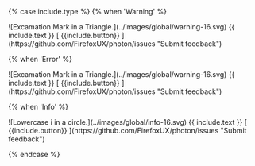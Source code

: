 {% case include.type %}
  {% when 'Warning' %}

  <span class="warning" markdown="1">
  ![Excamation Mark in a Triangle.](../images/global/warning-16.svg)
  {{ include.text }}
  [ {{include.button}} ](https://github.com/FirefoxUX/photon/issues "Submit feedback")
  </span>

  {% when 'Error' %}

  <span class="error" markdown="1">
  ![Excamation Mark in a Triangle.](../images/global/warning-16.svg)
  {{ include.text }}
  [ {{include.button}} ](https://github.com/FirefoxUX/photon/issues "Submit feedback")
  </span>

  {% when 'Info' %}

  <span class="info" markdown="1">
  ![Lowercase i in a circle.](../images/global/info-16.svg)
  {{ include.text }}
  [ {{include.button}} ](https://github.com/FirefoxUX/photon/issues "Submit feedback")
  </span>

{% endcase %}
